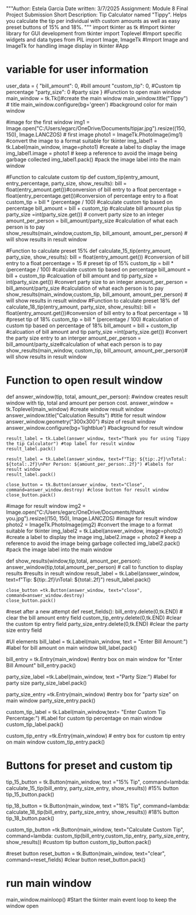 """Author: Estela Garcia
Date written: 3/7/2025
Assignment: Module 8 Final Project Submission
Short Description: Tip Calculator named "Tippy".
 Helps you calculate the tip per individual with custom amounts
   as well as easy preset buttons of 15% and 18%. """
import tkinter as tk #Import tkinter library for GUI development
from tkinter import Toplevel #Import specific widgets and data types
from PIL import Image, ImageTk #Import Image and ImageTk for handling image display in tkinter
#App
# variable for user information
user_data = {
    "bill_amount": 0, #bill amount
    "custom_tip": 0, #Custom tip percentage
    "party_size": 0 #party size
}
#Function to open main window
main_window = tk.Tk()#create the main window
main_window.title("Tippy") # title
main_window.configure(bg='green') #background color for main window

#image for the first window
img1 = Image.open("C:/Users/egarc/OneDrive/Documents/tipjar.jpg").resize((150, 150), Image.LANCZOS) # first image
photo1 = ImageTk.PhotoImage(img1) #convert the image to a format suitable for tkinter
img_label1 = tk.Label(main_window, image=photo1) #create a label to display the image
img_label1.image = photo1 # keep a reference to avoid the image being garbage collected
img_label1.pack() #pack the image label into the main window

#Function to calculate custom tip
def custom_tip(entry_amount, entry_percentage, party_size, show_results): 
    bill = float(entry_amount.get())#conversion of bill entry to a float
    percentage = float(entry_percentage.get())#conversion of percentage entry to a float
    custom_tip = bill * (percentage / 100) #calculate custom tip based on percentage
    bill_amount = bill + custom_tip #calculate bill amount plus tip
    party_size =int(party_size.get()) # convert party size to an integer
    amount_per_person = bill_amount/party_size #calculation of what each person is to pay   
    show_results(main_window,custom_tip, bill_amount, amount_per_person) # will show results in result window

#Function to calculate preset 15%
def calculate_15_tip(entry_amount, party_size, show_results):
    bill = float(entry_amount.get()) #conversion of bill entry to a float
    percentage = 15 # preset tip of 15%
    custom_tip = bill * (percentage / 100) #calculate custom tip based on percentage
    bill_amount = bill + custom_tip  #calcuation of bill amount and tip
    party_size = int(party_size.get()) #convert party size to an integer
    amount_per_person = bill_amount/party_size #calculation of what each person is to pay 
    show_results(main_window,custom_tip, bill_amount, amount_per_person) # will show results in result window
#Function to calculate preset 18%
def calculate_18_tip(entry_amount, party_size, show_results):
    bill = float(entry_amount.get())#conversion of bill entry to a float
    percentage = 18 #preset tip of 18%
    custom_tip = bill * (percentage / 100) #calculation of custom tip based on percentage of 18%
    bill_amount = bill + custom_tip #calcuation of bill amount and tip
    party_size =int(party_size.get()) #convert the party size entry to an interger
    amount_per_person = bill_amount/party_size#calculation of what each person is to pay 
    show_results(main_window, custom_tip, bill_amount, amount_per_person)# will show results in result window

 # Function to open result window
def answer_window(tip, total, amount_per_person): #window creates result window with tip, total and amount per person cost.
    answer_window = tk.Toplevel(main_window) #create window result window
    answer_window.title("Calculation Results") #title for result window
    answer_window.geometry("300x300")      #size of result window
    answer_window.configure(bg='lightblue') #background for result window
      
    result_label = tk.Label(answer_window, text="Thank you for using Tippy the tip Calculator") #top label for result window
    result_label.pack()
    
    result_label = tk.Label(answer_window, text=f"Tip: ${tip:.2f}\nTotal: ${total:.2f}\nPer Person: ${amount_per_person:.2f}") #labels for result window
    result_label.pack()
    
    close_button = tk.Button(answer_window, text="Close", command=answer_window.destroy) #close button for result window
    close_button.pack()    

#image for result window
    img2 = Image.open("C:/Users/egarc/OneDrive/Documents/thank you.jpg").resize((150, 150), Image.LANCZOS) #image for result window
    photo2 = ImageTk.PhotoImage(img2) #convert the image to a format suitable for tkinter
    img_label2 = tk.Label(answer_window, image=photo2) #create a label to display the image
    img_label2.image = photo2 # keep a reference to avoid the image being garbage collected
    img_label2.pack() #pack the image label into the main window  


def show_results(window,tip,total, amount_per_person):
    answer_window(tip,total,amount_per_person) # call to function to display results
#results in result window
    result_label = tk.Label(answer_window, text=f"Tip: ${tip:.2f}\nTotal: ${total:.2f}")
    result_label.pack()

    close_button =tk.Button(answer_window, text="close", command=answer_window.destroy)
    close_button.pack()

#reset after a new attempt
def reset_fields():
    bill_entry.delete(0,tk.END) # clear the bill amount entry field
    custom_tip_entry.delete(0,tk.END) #clear the custom tip entry field
    party_size_entry.delete(0,tk.END) #clear the party size entry field

#UI elements
bill_label = tk.Label(main_window, text = "Enter Bill Amount:") #label for bill amount on main window
bill_label.pack()

bill_entry = tk.Entry(main_window) #entry box on main window for "Enter Bill Amount"
bill_entry.pack()

party_size_label =tk.Label(main_window, text ="Party Size:") #label for party size
party_size_label.pack()

party_size_entry =tk.Entry(main_window) #entry box for "party size" on main window
party_size_entry.pack()

custom_tip_label = tk.Label(main_window,text= "Enter Custom Tip Percentage:") #Label for custom tip percentage on main window
custom_tip_label.pack()

custom_tip_entry =tk.Entry(main_window) # entry box for custom tip entry on main window
custom_tip_entry.pack()

# Buttons for preset and custom tip
tip_15_button = tk.Button(main_window, text ="15% Tip", command=lambda: calculate_15_tip(bill_entry, party_size_entry, show_results)) #15% button
tip_15_button.pack()

tip_18_button = tk.Button(main_window, text ="18% Tip", command=lambda: calculate_18_tip(bill_entry, party_size_entry, show_results)) #18% button
tip_18_button.pack()

custom_tip_button =tk.Button(main_window, text="Calculate Custom Tip", command=lambda: custom_tip(bill_entry,custom_tip_entry, party_size_entry, show_results)) #custom tip button
custom_tip_button.pack()

#reset button
reset_button = tk.Button(main_window, text="clear", command=reset_fields) #clear button
reset_button.pack()

# run main window
main_window.mainloop() #Start the tkinter main event loop to keep the window open

